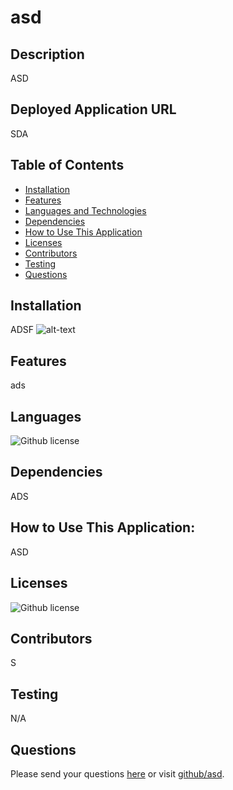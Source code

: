 # asd 
## Description
ASD
## Deployed Application URL
SDA
## Table of Contents
* [Installation](#installation)
* [Features](#features)
* [Languages and Technologies](#languages)
* [Dependencies](#dependencies)
* [How to Use This Application](#how-to-use-this-application)
* [Licenses](#Licenses)
* [Contributors](#contributors)
* [Testing](#testing)
* [Questions](#questions)
## Installation
ADSF
![alt-text](asd)
## Features
ads
## Languages
![Github license](https://img.shields.io/badge/Language-HTML,CSS,JavaScript,JQuerry,NodeJs-blue.svg)
## Dependencies
ADS
## How to Use This Application:
ASD
## Licenses
![Github license](https://img.shields.io/badge/license-MIT,APACHE2.0,Boost1.0,MPL2.0,BSD2,BSD3,none-blue.svg)
## Contributors
S
## Testing
N/A
## Questions
Please send your questions [here](mailto:Bradm@gmail.com?subject=[GitHub]%20Dev%20Connect) or visit [github/asd](https://github.com/asd).
